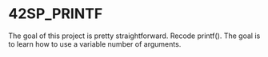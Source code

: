 # 42SP_PRINTF
 The goal of this project is pretty straightforward. Recode printf(). The goal is to learn how to use a variable number of arguments.
